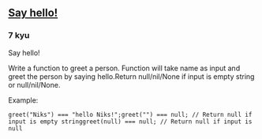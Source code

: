 <h2><a href=https://www.codewars.com/kata/55955a48a4e9c1a77500005a/train/javascript target="_blank">Say hello!</a></h2><h3>7 kyu</h3><p>Say hello!</p><p>Write a function to greet a person. Function will take name as input and greet the person by saying hello.Return null/nil/None if input is empty string or null/nil/None.</p><p>Example: </p><pre><code class="language-javascript"><span class="cm-variable">greet</span>(<span class="cm-string">"Niks"</span>) <span class="cm-operator">===</span> <span class="cm-string">"hello Niks!"</span>;<span class="cm-variable">greet</span>(<span class="cm-string">""</span>) <span class="cm-operator">===</span> <span class="cm-atom">null</span>; <span class="cm-comment">// Return null if input is empty string</span><span class="cm-variable">greet</span>(<span class="cm-atom">null</span>) <span class="cm-operator">===</span> <span class="cm-atom">null</span>; <span class="cm-comment">// Return null if input is null</span></code></pre><pre style="display: none;"><code class="language-coffeescript"><span class="cm-variable">greet</span><span class="cm-punctuation">(</span><span class="cm-string">"Niks"</span><span class="cm-punctuation">)</span> <span class="cm-operator">==</span><span class="cm-punctuation">=</span> <span class="cm-string">"hello Niks!"</span><span class="cm-punctuation">;</span><span class="cm-variable">greet</span><span class="cm-punctuation">(</span><span class="cm-string">""</span><span class="cm-punctuation">)</span> <span class="cm-operator">==</span><span class="cm-punctuation">=</span> <span class="cm-atom">null</span><span class="cm-punctuation">;</span> <span class="cm-string-2">//</span> <span class="cm-variable">Return</span> <span class="cm-atom">null</span> <span class="cm-keyword">if</span> <span class="cm-variable">input</span> <span class="cm-operator">is</span> <span class="cm-variable">empty</span> <span class="cm-variable">string</span><span class="cm-variable">greet</span><span class="cm-punctuation">(</span><span class="cm-atom">null</span><span class="cm-punctuation">)</span> <span class="cm-operator">==</span><span class="cm-punctuation">=</span> <span class="cm-atom">null</span><span class="cm-punctuation">;</span> <span class="cm-string-2">//</span> <span class="cm-variable">Return</span> <span class="cm-atom">null</span> <span class="cm-keyword">if</span> <span class="cm-variable">input</span> <span class="cm-operator">is</span> <span class="cm-atom">null</span></code></pre><pre style="display: none;"><code class="language-ruby"><span class="cm-variable">greet</span>(<span class="cm-string">"Niks"</span>) <span class="cm-operator">==</span> <span class="cm-string">"hello Niks!"</span><span class="cm-variable">greet</span>(<span class="cm-string">""</span>) <span class="cm-operator">==</span> <span class="cm-keyword">nil</span>; <span class="cm-comment"># Return nil if input is empty string</span><span class="cm-variable">greet</span>(<span class="cm-keyword">nil</span>) <span class="cm-operator">==</span> <span class="cm-keyword">nil</span>; <span class="cm-comment"># Return nil if input is nil</span></code></pre><pre style="display: none;"><code class="language-csharp"><span class="cm-variable">greet</span>(<span class="cm-string">"Niks"</span>) <span class="cm-operator">==</span> <span class="cm-string">"hello Niks!"</span><span class="cm-variable">greet</span>(<span class="cm-string">""</span>) <span class="cm-operator">==</span> <span class="cm-atom">null</span>; <span class="cm-comment">// Return null if input is empty string</span><span class="cm-variable">greet</span>(<span class="cm-atom">null</span>) <span class="cm-operator">==</span> <span class="cm-atom">null</span>; <span class="cm-comment">// Return null if input is null</span></code></pre><pre style="display: none;"><code class="language-python"><span class="cm-variable">greet</span>(<span class="cm-string">"Niks"</span>) <span class="cm-operator">-</span><span class="cm-operator">-</span><span class="cm-operator">&gt;</span> <span class="cm-string">"hello Niks!"</span><span class="cm-variable">greet</span>(<span class="cm-string">""</span>)    <span class="cm-operator">-</span><span class="cm-operator">-</span><span class="cm-operator">&gt;</span> <span class="cm-keyword">None</span> <span class="cm-comment"># Return None if input is empty string</span><span class="cm-variable">greet</span>(<span class="cm-keyword">None</span>)  <span class="cm-operator">-</span><span class="cm-operator">-</span><span class="cm-operator">&gt;</span> <span class="cm-keyword">None</span> <span class="cm-comment"># Return None if input is None</span></code></pre>